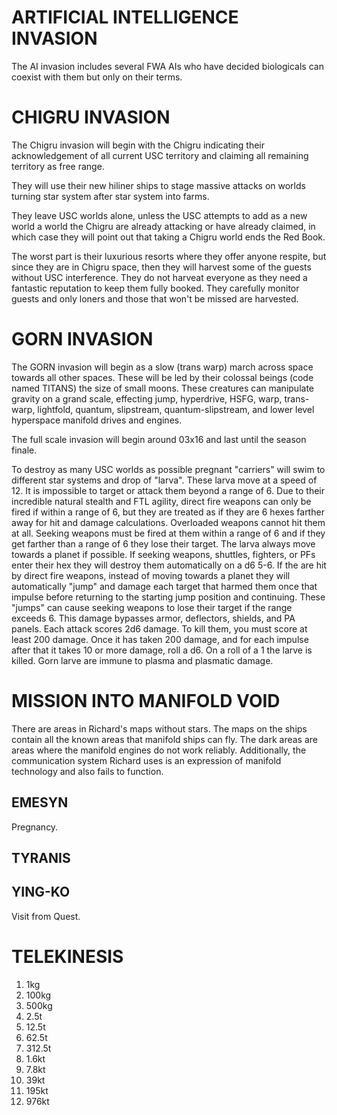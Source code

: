 # ARTIFICIAL INTELLIGENCE INVASION
The AI invasion includes several FWA AIs who have decided biologicals can coexist with them but only on their terms.

# CHIGRU INVASION
The Chigru invasion will begin with the Chigru indicating their acknowledgement of all current USC territory and claiming all remaining territory as free range.

They will use their new hiliner ships to stage massive attacks on worlds turning star system after star system into farms.

They leave USC worlds alone, unless the USC attempts to add as a new world a world the Chigru are already attacking or have already claimed, in which case they will point out that taking a Chigru world ends the Red Book.

The worst part is their luxurious resorts where they offer anyone respite, but since they are in Chigru space, then they will harvest some of the guests without USC interference. They do not harveat everyone as they need a fantastic reputation to keep them fully booked. They carefully monitor guests and only loners and those that won't be missed are harvested.

# GORN INVASION
The GORN invasion will begin as a slow (trans warp) march across space towards all other spaces. These will be led by their colossal beings (code named TITANS) the size of small moons. These creatures can manipulate gravity on a grand scale, effecting jump, hyperdrive, HSFG, warp, trans-warp, lightfold, quantum, slipstream, quantum-slipstream, and lower level hyperspace manifold drives and engines.

The full scale invasion will begin around 03x16 and last until the season finale.

To destroy as many USC worlds as possible pregnant "carriers" will swim to different star systems and drop of "larva". These larva move at a speed of 12. It is impossible to target or attack them beyond a range of 6. Due to their incredible natural stealth and FTL agility, direct fire weapons can only be fired if within a range of 6, but they are treated as if they are 6 hexes farther away for hit and damage calculations. Overloaded weapons cannot hit them at all. Seeking weapons must be fired at them within a range of 6 and if they get farther than a range of 6 they lose their target. The larva always move towards a planet if possible. If seeking weapons, shuttles, fighters, or PFs enter their hex they will destroy them automatically on a d6 5-6. If the are hit by direct fire weapons, instead of moving towards a planet they will automatically "jump" and damage each target  that harmed them once that impulse before returning to the starting jump position and continuing. These "jumps" can cause seeking weapons to lose their target if the range exceeds 6. This damage bypasses armor, deflectors, shields, and PA panels. Each attack scores 2d6 damage. To kill them, you must score at least 200 damage. Once it has taken 200 damage, and for each impulse after that it takes 10 or more damage, roll a d6. On a roll of a 1 the larve is killed. Gorn larve are immune to plasma and plasmatic damage.

# MISSION INTO MANIFOLD VOID
There are areas in Richard's maps without stars. The maps on the ships contain all the known areas that manifold ships can fly. The dark areas are areas where the manifold engines do not work reliably. Additionally, the communication system Richard uses is an expression of manifold technology and also fails to function.

## EMESYN
Pregnancy.

## TYRANIS

## YING-KO
Visit from Quest.

# TELEKINESIS

1. 1kg
2. 100kg
3. 500kg
4. 2.5t
5. 12.5t
6. 62.5t
7. 312.5t
8. 1.6kt
9. 7.8kt
10. 39kt
11. 195kt
12. 976kt
